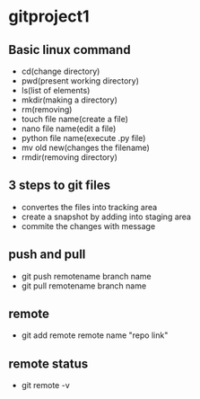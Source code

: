 # gitproject1
## Basic linux command
- cd(change directory)
- pwd(present working directory)
- ls(list of elements)
- mkdir(making a directory)
- rm(removing)
- touch file name(create a file)
- nano file name(edit a file)
- python file name(execute .py file)
- mv old new(changes the filename)
- rmdir(removing directory)
## 3 steps to git files
- convertes the files into tracking area
- create a snapshot by adding into staging area
- commite the changes with message
## push and pull
- git push remotename branch name
- git pull remotename branch name
## remote
- git add remote remote name "repo link"
## remote status
- git remote -v
